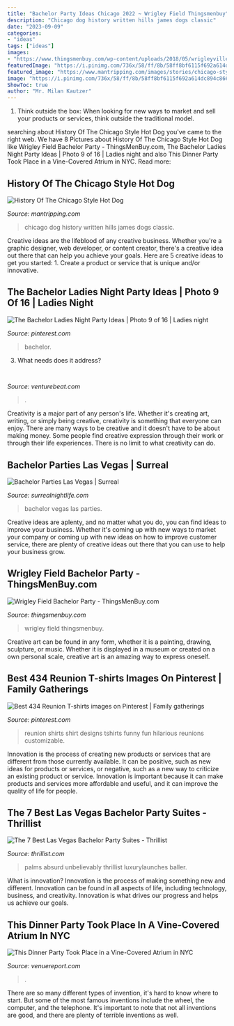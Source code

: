 ```yaml
---
title: "Bachelor Party Ideas Chicago 2022 ~ Wrigley Field Thingsmenbuy"
description: "Chicago dog history written hills james dogs classic"
date: "2023-09-09"
categories:
- "ideas"
tags: ["ideas"]
images:
- "https://www.thingsmenbuy.com/wp-content/uploads/2018/05/wrigleyville-rooftop.png"
featuredImage: "https://i.pinimg.com/736x/58/ff/8b/58ff8bf6115f692a614dc894c866fafd--family-reunion-shirts-family-reunions.jpg"
featured_image: "https://www.mantripping.com/images/stories/chicago-style-hot-dog/chicago-style-hot-dogs-with-a-salad-on-top.jpg"
image: "https://i.pinimg.com/736x/58/ff/8b/58ff8bf6115f692a614dc894c866fafd--family-reunion-shirts-family-reunions.jpg"
ShowToc: true
author: "Mr. Milan Kautzer"
---
```



1. Think outside the box: When looking for new ways to market and sell your products or services, think outside the traditional model.

	

		
searching about History Of The Chicago Style Hot Dog you've came to the right web. We have 8 Pictures about History Of The Chicago Style Hot Dog like Wrigley Field Bachelor Party - ThingsMenBuy.com, The Bachelor Ladies Night Party Ideas | Photo 9 of 16 | Ladies night and also This Dinner Party Took Place in a Vine-Covered Atrium in NYC. Read more:
		
    
## History Of The Chicago Style Hot Dog

<img loading=lazy src="https://www.mantripping.com/images/stories/chicago-style-hot-dog/chicago-style-hot-dogs-with-a-salad-on-top.jpg" onerror="this.onerror=null;this.src='https://tse2.mm.bing.net/th?id=OIP.wiOdt6F6T3BgYJ2SnnrlOAHaEg&amp;pid=15.1';" alt="History Of The Chicago Style Hot Dog">

_Source: mantripping.com_

>chicago dog history written hills james dogs classic. 

	

Creative ideas are the lifeblood of any creative business. Whether you're a graphic designer, web developer, or content creator, there's a creative idea out there that can help you achieve your goals. Here are 5 creative ideas to get you started: 1. Create a product or service that is unique and/or innovative.

    
## The Bachelor Ladies Night Party Ideas | Photo 9 Of 16 | Ladies Night

<img loading=lazy src="https://i.pinimg.com/736x/43/91/2c/43912c468e011580b4de27728ee13a7d--bachelor-finale-finals.jpg" onerror="this.onerror=null;this.src='https://tse3.mm.bing.net/th?id=OIP.HbMnqxWFxerCJ4c0oyDXLQHaE0&amp;pid=15.1';" alt="The Bachelor Ladies Night Party Ideas | Photo 9 of 16 | Ladies night">

_Source: pinterest.com_

>bachelor. 

	

3) What needs does it address?

    
## 

<img loading=lazy src="https://venturebeat.com/wp-content/uploads/2018/11/ezgif-2-8b08d8aa9798.gif?w=600" onerror="this.onerror=null;this.src='https://tse2.mm.bing.net/th?id=OIP.6AOvLkohiKcp09SqCjW6xAHaEL&amp;pid=15.1';" alt="">

_Source: venturebeat.com_

>. 

	

Creativity is a major part of any person's life. Whether it's creating art, writing, or simply being creative, creativity is something that everyone can enjoy. There are many ways to be creative and it doesn't have to be about making money. Some people find creative expression through their work or through their life experiences. There is no limit to what creativity can do.

    
## Bachelor Parties Las Vegas | Surreal

<img loading=lazy src="https://www.surrealnightlife.com/las-vegas/guide/images/bachelor-parties/bachelor-pool-party.jpg" onerror="this.onerror=null;this.src='https://tse3.mm.bing.net/th?id=OIP.TzcsPrMeeWNoUE4X5l2VqQHaFj&amp;pid=15.1';" alt="Bachelor Parties Las Vegas | Surreal">

_Source: surrealnightlife.com_

>bachelor vegas las parties. 

	

Creative ideas are aplenty, and no matter what you do, you can find ideas to improve your business. Whether it's coming up with new ways to market your company or coming up with new ideas on how to improve customer service, there are plenty of creative ideas out there that you can use to help your business grow.

    
## Wrigley Field Bachelor Party - ThingsMenBuy.com

<img loading=lazy src="https://www.thingsmenbuy.com/wp-content/uploads/2018/05/wrigleyville-rooftop.png" onerror="this.onerror=null;this.src='https://tse3.mm.bing.net/th?id=OIP.N-idEEKRvO5NTAh0fW4D0AHaEG&amp;pid=15.1';" alt="Wrigley Field Bachelor Party - ThingsMenBuy.com">

_Source: thingsmenbuy.com_

>wrigley field thingsmenbuy. 

	

Creative art can be found in any form, whether it is a painting, drawing, sculpture, or music. Whether it is displayed in a museum or created on a own personal scale, creative art is an amazing way to express oneself.

    
## Best 434 Reunion T-shirts Images On Pinterest | Family Gatherings

<img loading=lazy src="https://i.pinimg.com/736x/58/ff/8b/58ff8bf6115f692a614dc894c866fafd--family-reunion-shirts-family-reunions.jpg" onerror="this.onerror=null;this.src='https://tse4.mm.bing.net/th?id=OIP.rbfL2VS5VHem2vZnREySpgHaIp&amp;pid=15.1';" alt="Best 434 Reunion T-shirts images on Pinterest | Family gatherings">

_Source: pinterest.com_

>reunion shirts shirt designs tshirts funny fun hilarious reunions customizable. 

	

Innovation is the process of creating new products or services that are different from those currently available. It can be positive, such as new ideas for products or services, or negative, such as a new way to criticize an existing product or service. Innovation is important because it can make products and services more affordable and useful, and it can improve the quality of life for people.

    
## The 7 Best Las Vegas Bachelor Party Suites - Thrillist

<img loading=lazy src="https://assets3.thrillist.com/v1/image/880398/size/tmg-facebook_social.jpg" onerror="this.onerror=null;this.src='https://tse4.mm.bing.net/th?id=OIP.lIZYPE_TNQqMW1-VlBnUygHaEj&amp;pid=15.1';" alt="The 7 Best Las Vegas Bachelor Party Suites - Thrillist">

_Source: thrillist.com_

>palms absurd unbelievably thrillist luxurylaunches baller. 

	

What is innovation?
Innovation is the process of making something new and different. Innovation can be found in all aspects of life, including technology, business, and creativity. Innovation is what drives our progress and helps us achieve our goals.

    
## This Dinner Party Took Place In A Vine-Covered Atrium In NYC

<img loading=lazy src="https://d3emaq2p21aram.cloudfront.net/media/cache/report_image_big/uploads/0_BLOG/2018/5-May/CollectiveGathering/3-TheVenueReport-CollectiveGathering.jpg" onerror="this.onerror=null;this.src='https://tse2.mm.bing.net/th?id=OIP.dZlARxjDIP09UmRtW1pM9wHaFj&amp;pid=15.1';" alt="This Dinner Party Took Place in a Vine-Covered Atrium in NYC">

_Source: venuereport.com_

>. 

	

There are so many different types of invention, it's hard to know where to start. But some of the most famous inventions include the wheel, the computer, and the telephone. It's important to note that not all inventions are good, and there are plenty of terrible inventions as well.


